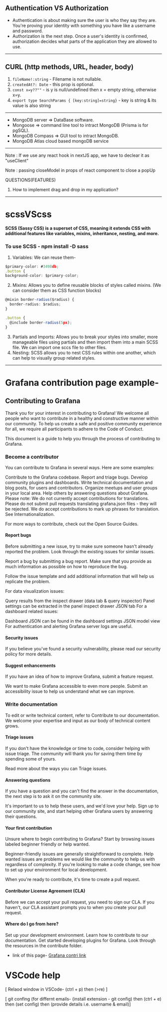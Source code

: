 
## Authentication VS Authorization
- Authentication is about making sure the user is who they say they are. You're proving your identity with something you have like a username and password.
- Authorization is the next step. Once a user's identity is confirmed, authorization decides what parts of the application they are allowed to use.

---

## CURL (http methods, URL, header, body)

</hr>

1. `fileName!:string` - Filename is not nullable.
2. `createdAt?: Date` - this prop is optional.
3. `const x=y??""` - is y is null/undefined then x = empty string, otherwise x=y.
4. `export type SearchParams { [key:string]=string}` - key is string & its value is also string

---

- MongoDB server => DataBase software.
- Mongoose => command line tool to intract MongoDB (Prisma is for pgSQL).
- MongoDB Compass => GUI tool to intract MongoDB.
- MongoDB Atlas cloud based mongoDB service

---

Note : If we use any react hook in nextJS app, we have to declear it as "useClient"

Note : passing closeModel in props of react component to close a popUp
   
QUESTIONS(FEATURES)
1. How to implement drag and drop in my application?

---
# scssVScss 

#### SCSS (Sassy CSS) is a superset of CSS, meaning it extends CSS with additional features like variables, mixins, inheritance, nesting, and more.
### To use SCSS - npm install -D sass

1. Variables: We can reuse them-
  ``` Typescript
  $primary-color: #3498db;
  .button {
  background-color: $primary-color;
```

2. Mixins: Allows you to define reusable blocks of styles called mixins. (We can consider them as CSS function blocks)
``` Typescript
@mixin border-radius($radius) {
  border-radius: $radius;
}

.button {
  @include border-radius(5px);
}
```
3. Partials and Imports: Allows you to break your styles into smaller, more manageable files using partials and then import them into a main SCSS file. We can import one sccs file to other files.
4. Nesting: SCSS allows you to nest CSS rules within one another, which can help to visually group related styles. 

---

# Grafana contribution page example-
## Contributing to Grafana
Thank you for your interest in contributing to Grafana! We welcome all people who want to contribute in a healthy and constructive manner within our community. To help us create a safe and positive community experience for all, we require all participants to adhere to the Code of Conduct.

This document is a guide to help you through the process of contributing to Grafana.

### Become a contributor
You can contribute to Grafana in several ways. Here are some examples:

Contribute to the Grafana codebase.
Report and triage bugs.
Develop community plugins and dashboards.
Write technical documentation and blog posts, for users and contributors.
Organize meetups and user groups in your local area.
Help others by answering questions about Grafana.
Please note: We do not currently accept contributions for translations. Please do not submit pull requests translating grafana.json files - they will be rejected. We do accept contributions to mark up phrases for translation. See Internationalization.

For more ways to contribute, check out the Open Source Guides.

#### Report bugs
Before submitting a new issue, try to make sure someone hasn't already reported the problem. Look through the existing issues for similar issues.

Report a bug by submitting a bug report. Make sure that you provide as much information as possible on how to reproduce the bug.

Follow the issue template and add additional information that will help us replicate the problem.

For data visualization issues:

Query results from the inspect drawer (data tab & query inspector)
Panel settings can be extracted in the panel inspect drawer JSON tab
For a dashboard related issues:

Dashboard JSON can be found in the dashboard settings JSON model view
For authentication and alerting Grafana server logs are useful.

#### Security issues
If you believe you've found a security vulnerability, please read our security policy for more details.

#### Suggest enhancements
If you have an idea of how to improve Grafana, submit a feature request.

We want to make Grafana accessible to even more people. Submit an accessibility issue to help us understand what we can improve.

### Write documentation
To edit or write technical content, refer to Contribute to our documentation. We welcome your expertise and input as our body of technical content grows.

#### Triage issues
If you don't have the knowledge or time to code, consider helping with issue triage. The community will thank you for saving them time by spending some of yours.

Read more about the ways you can Triage issues.

#### Answering questions
If you have a question and you can't find the answer in the documentation, the next step is to ask it on the community site.

It's important to us to help these users, and we'd love your help. Sign up to our community site, and start helping other Grafana users by answering their questions.

#### Your first contribution
Unsure where to begin contributing to Grafana? Start by browsing issues labeled beginner friendly or help wanted.

Beginner-friendly issues are generally straightforward to complete.
Help wanted issues are problems we would like the community to help us with regardless of complexity.
If you're looking to make a code change, see how to set up your environment for local development.

When you're ready to contribute, it's time to create a pull request.

#### Contributor License Agreement (CLA)
Before we can accept your pull request, you need to sign our CLA. If you haven't, our CLA assistant prompts you to when you create your pull request.

#### Where do I go from here?
Set up your development environment.
Learn how to contribute to our documentation.
Get started developing plugins for Grafana.
Look through the resources in the contribute folder.

- link of this page- <a href="https://github.com/grafana/grafana/blob/HEAD/CONTRIBUTING.md"> Grafana contri link </a>

# VSCode help
[ Relaod window in VSCode- (ctrl + p) then (>re) ]

[ git confing (for differnt emails- (install extension - git config) then (ctrl + e) then (set config) then (provide details i.e. username & email)]
